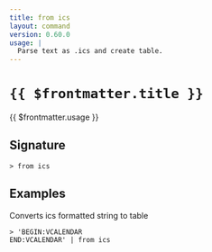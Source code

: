 ```yaml
---
title: from ics
layout: command
version: 0.60.0
usage: |
  Parse text as .ics and create table.
---
```


# `{{ $frontmatter.title }}`

<div style='white-space: pre-wrap;'>{{ $frontmatter.usage }}</div>

## Signature

`> from ics `

## Examples

Converts ics formatted string to table

```shell
> 'BEGIN:VCALENDAR
END:VCALENDAR' | from ics
```
